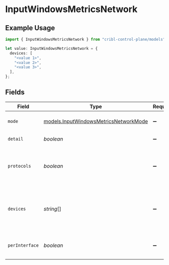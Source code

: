 # InputWindowsMetricsNetwork

## Example Usage

```typescript
import { InputWindowsMetricsNetwork } from "cribl-control-plane/models";

let value: InputWindowsMetricsNetwork = {
  devices: [
    "<value 1>",
    "<value 2>",
    "<value 3>",
  ],
};
```

## Fields

| Field                                                                                     | Type                                                                                      | Required                                                                                  | Description                                                                               |
| ----------------------------------------------------------------------------------------- | ----------------------------------------------------------------------------------------- | ----------------------------------------------------------------------------------------- | ----------------------------------------------------------------------------------------- |
| `mode`                                                                                    | [models.InputWindowsMetricsNetworkMode](../models/inputwindowsmetricsnetworkmode.md)      | :heavy_minus_sign:                                                                        | Select the level of details for network metrics                                           |
| `detail`                                                                                  | *boolean*                                                                                 | :heavy_minus_sign:                                                                        | Generate full network metrics                                                             |
| `protocols`                                                                               | *boolean*                                                                                 | :heavy_minus_sign:                                                                        | Generate protocol metrics for ICMP, ICMPMsg, IP, TCP, UDP and UDPLite                     |
| `devices`                                                                                 | *string*[]                                                                                | :heavy_minus_sign:                                                                        | Network interfaces to include/exclude. All interfaces are included if this list is empty. |
| `perInterface`                                                                            | *boolean*                                                                                 | :heavy_minus_sign:                                                                        | Generate separate metrics for each interface                                              |